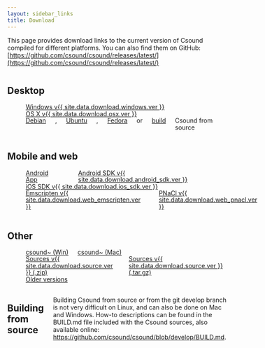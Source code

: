 ```yaml
---
layout: sidebar_links
title: Download
---
```


This page provides download links to the current version of Csound compiled for
different platforms. You can also find them on GitHub:
[https://github.com/csound/csound/releases/latest/](https://github.com/csound/csound/releases/latest/)

<!--
If you want to update the links to Csound distributions on this page,
please, do it in the 'download.yaml' file located in '_data' directory':
https://github.com/csound/csound.github.io/blob/master/_data/
-->


<!-- Desktop -->

<div class="nine columns">
    <h2 class="align-center">Desktop</h2>
</div>

<div style="line-height: 1.1em">
    <div class="three columns align-center">
        <i class="fa fa-4x fa-windows"></i><br/>
	<a href="{{ site.data.download.windows.link }}">Windows v{{ site.data.download.windows.ver }}</a>
    </div>
    <div class="three columns align-center">
        <i class="fa fa-4x fa-apple"></i><br/>
	<a href="{{ site.data.download.osx.link }}">OS X v{{ site.data.download.osx.ver }}</a>
    </div>
    <div class="three columns align-center">
        <i class="fa fa-4x fa-linux"></i><br/>
	<a href="{{ site.data.download.linux.debian_link }}">Debian</a>,
	<a href="{{ site.data.download.linux.ubuntu_link }}">Ubuntu</a>,
	<a href="{{ site.data.download.linux.fedora_link }}">Fedora</a>
	or <a href="#building-from-source">build</a> Csound from source
    </div>
</div>


<!-- Mobile and Web -->
<div class="nine columns"><br/></div>

<div class="nine columns">
    <h2 class="align-center">Mobile and web</h2>
</div>

<div style="line-height: 1.1em">
    <div class="three columns align-center">
        <i class="fa fa-4x fa-android"></i><br/>
	<a href="{{ site.data.download.android_app.link }}">Android App</a>
	<br/>
	<a href="{{ site.data.download.android_sdk.link }}">Android SDK v{{ site.data.download.android_sdk.ver }}</a>
    </div>
    <div class="three columns align-center">
        <i class="fa fa-4x fa-apple"></i><br/>
	<a href="{{ site.data.download.ios_sdk.link }}">iOS SDK v{{ site.data.download.ios_sdk.ver }}</a>
    </div>
    <div class="three columns align-center">
        <i class="fa fa-4x fa-html5"></i><br/>
	<a href="{{ site.data.download.web_emscripten.link }}">Emscripten v{{ site.data.download.web_emscripten.ver }}</a>
	<br/>
	<a href="{{ site.data.download.web_pnacl.link }}">PNaCl v{{ site.data.download.web_pnacl.ver }}</a>
    </div>
</div>


<!-- Other -->
<div class="nine columns"><br/></div>

<div class="nine columns">
    <h2 class="align-center">Other</h2>
</div>

<div style="line-height: 1.1em">
    <div class="three columns align-center">
        <i class="fa fa-4x fa-bicycle"></i><br/>
	<a href="{{ site.data.download.max.win_link }}">csound~ (Win)</a>
	<a href="{{ site.data.download.max.osx_link }}">csound~ (Mac)</a>
    </div>
    <div class="three columns align-center">
        <i class="fa fa-4x fa-file-code-o"></i><br/>
	<a href="{{ site.data.download.source.zip_link }}">Sources v{{ site.data.download.source.ver }} (.zip)</a>
	<a href="{{ site.data.download.source.tgz_link }}">Sources v{{ site.data.download.source.ver }} (.tar.gz)</a>
    </div>
    <div class="three columns align-center">
        <i class="fa fa-4x fa-archive"></i><br/>
	<a href="{{ site.data.download.archives.link }}">Older versions</a>
    </div>
</div>


<div class="nine columns"><br/></div>
<div class="eleven columns">
    <h2 name="building-from-source">Building from source</h2>
    <p>
	Building Csound from source or from the git develop branch is not very difficult on Linux,
	and can also be done on Mac and Windows. How-to descriptions can be found in the BUILD.md
	file included with the Csound sources, also available online:
	<a href="https://github.com/csound/csound/blob/develop/BUILD.md">https://github.com/csound/csound/blob/develop/BUILD.md</a>.	
    </p>
</div>

